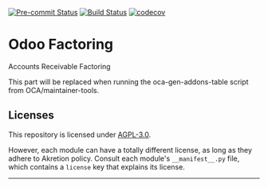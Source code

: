 
<!-- /!\ Non OCA Context : Set here the badge of your runbot / runboat instance. -->
[![Pre-commit Status](https://github.com/akretion/odoo-factoring/actions/workflows/pre-commit.yml/badge.svg?branch=14.0)](https://github.com/akretion/odoo-factoring/actions/workflows/pre-commit.yml?query=branch%3A14.0)
[![Build Status](https://github.com/akretion/odoo-factoring/actions/workflows/test.yml/badge.svg?branch=14.0)](https://github.com/akretion/odoo-factoring/actions/workflows/test.yml?query=branch%3A14.0)
[![codecov](https://codecov.io/gh/akretion/odoo-factoring/branch/14.0/graph/badge.svg)](https://codecov.io/gh/akretion/odoo-factoring)
<!-- /!\ Non OCA Context : Set here the badge of your translation instance. -->

<!-- /!\ do not modify above this line -->

# Odoo Factoring

Accounts Receivable Factoring

<!-- /!\ do not modify below this line -->

<!-- prettier-ignore-start -->

[//]: # (addons)

This part will be replaced when running the oca-gen-addons-table script from OCA/maintainer-tools.

[//]: # (end addons)

<!-- prettier-ignore-end -->

## Licenses

This repository is licensed under [AGPL-3.0](LICENSE).

However, each module can have a totally different license, as long as they adhere to Akretion
policy. Consult each module's `__manifest__.py` file, which contains a `license` key
that explains its license.

----
<!-- /!\ Non OCA Context : Set here the full description of your organization. -->

